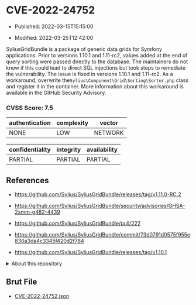 # CVE-2022-24752

- Published: 2022-03-15T15:15:00

- Modified: 2022-03-25T12:42:00

SyliusGridBundle is a package of generic data grids for Symfony applications. Prior to versions 1.10.1 and 1.11-rc2, values added at the end of query sorting were passed directly to the database. The maintainers do not know if this could lead to direct SQL injections but took steps to remediate the vulnerability. The issue is fixed in versions 1.10.1 and 1.11-rc2. As a workaround, overwrite the`Sylius\Component\Grid\Sorting\Sorter.php` class and register it in the container. More information about this workaround is available in the GitHub Security Advisory.

### CVSS Score: **7.5**

| authentication | complexity | vector |
| --- | --- | --- |
| NONE | LOW | NETWORK |

| confidentiality | integrity | availability |
| --- | --- | --- |
| PARTIAL | PARTIAL | PARTIAL |

## References

* https://github.com/Sylius/SyliusGridBundle/releases/tag/v1.11.0-RC.2

* https://github.com/Sylius/SyliusGridBundle/security/advisories/GHSA-2xmm-g482-4439

* https://github.com/Sylius/SyliusGridBundle/pull/222

* https://github.com/Sylius/SyliusGridBundle/commit/73d0791d0575f955e830a3da4c3345f420d2f784

* https://github.com/Sylius/SyliusGridBundle/releases/tag/v1.10.1

<details>
<summary>About this repository</summary> 

  This repository is part of the project [Live Hack CVE](https://github.com/Live-Hack-CVE). Main website can be found [www.live-hack.org](https://www.live-hack.org) 
  
  Made by [Sn0wAlice](https://github.com/Sn0wAlice) for the people that care about security and need to have a feed of the latest CVEs. Hope you enjoy it, don't forget to star the repo and follow me on [Twitter](https://twitter.com/Sn0wAlice) and [Github](https://github.com/Sn0wAlice). And that is my [personnal website](https://www.alice-snow.me/)

  - [Home Page](https://github.com/Live-Hack-CVE)
  - [Framework](https://github.com/Live-Hack-CVE/cve-framework)
  - [CVE database](https://github.com/Live-Hack-CVE/full_database)
  - [Changelog](https://github.com/Live-Hack-CVE/Changelog)
</details>

## Brut File

* [CVE-2022-24752.json](https://raw.githubusercontent.com/Live-Hack-CVE/full_database/main/cves/2022/CVE-2022-24752.json)

